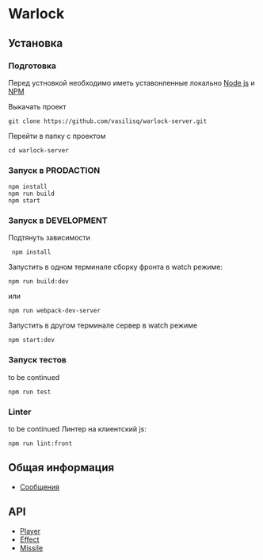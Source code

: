 # Warlock

## Установка

### Подготовка
Перед устновкой необходимо иметь уставонленные локально [Node js](https://nodejs.org/en/) и [NPM](https://www.npmjs.com/)

Выкачать проект

    git clone https://github.com/vasilisq/warlock-server.git
Перейти в папку с проектом

    cd warlock-server
### Запуск в PRODACTION

    npm install
    npm run build
    npm start
    
### Запуск в DEVELOPMENT
 Подтянуть зависимости
     
     npm install
Запустить в одном терминале сборку фронта в watch режиме:
    
    npm run build:dev
или

    npm run webpack-dev-server
    
Запустить в другом терминале сервер в watch режиме

    npm start:dev
### Запуск тестов
to be continued

    npm run test
### Linter
to be continued
Линтер на клиентский js:

    npm run lint:front


## Общая информация
- [Сообщения](./docs/messages.md)

## API
- [Player](./docs/api/player.md)
- [Effect](./docs/api/effect.md)
- [Missile](./docs/api/missile.md)
